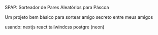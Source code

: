 SPAP: Sorteador de Pares Aleatórios para Páscoa

Um projeto bem básico para sortear amigo secreto entre meus amigos 

usando:
nextjs
react
tailwindcss
postgre (neon)
